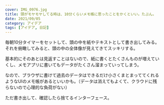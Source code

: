 ```yaml
---
cover: IMG_0976.jpg
title: 頭がモヤモヤしてる時は、10分くらいメモ帳に思ったことをかくといい。たぶん。
date: 2021/09/05
category: アイデア
tags: [アイデア, 日記]
---
```


毎朝10分タイマーをセットして、頭の中を紙やテキストとして書き出してみる。それを俯瞰してみると、頭の中の全体像が見えてきてスッキリする。

<!--more-->

基本的にそのあとは見返すことはないので、紙に書くとたくさんものが増えていくし、メモアプリに書いてもデータがたくさん溜まっていってしまう。

なので、ブラウザに書けて過去のデータはできるだけ小さくまとまっててくれるようなUIのメモ帳があるといいかも。（データは消えてもよくて、クラウドに残らないので心理的な負荷がない）

ただ書き出して、確認したら捨てるインターフェース。
